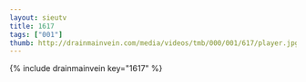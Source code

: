 ```yaml
--- 
layout: sieutv
title: 1617
tags: ["001"]
thumb: http://drainmainvein.com/media/videos/tmb/000/001/617/player.jpg
---
```

{% include drainmainvein key="1617" %} 
